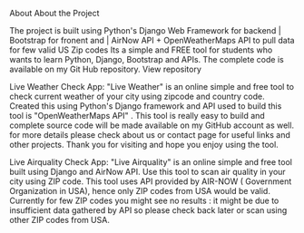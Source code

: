 About
About the Project

The project is built using Python's Django Web Framework for backend | Bootstrap for fronent and | AirNow API + OpenWeatherMaps API to pull data for few valid US Zip codes Its a simple and FREE tool for students who wants to learn Python, Django, Bootstrap and APIs. The complete code is available on my Git Hub repository. View repository

Live Weather Check App:
"Live Weather" is an online simple and free tool to check current weather of your city using zipcode and country code. Created this using Python's Django framework and API used to build this tool is "OpenWeatherMaps API" . This tool is really easy to build and complete source code will be made available on my GitHub account as well. for more details please check about us or contact page for useful links and other projects. Thank you for visiting and hope you enjoy using the tool.

Live Airquality Check App:
"Live Airquality" is an online simple and free tool built using Django and AirNow API. Use this tool to scan air quality in your city using ZIP code. This tool uses API provided by AIR-NOW ( Government Organization in USA), hence only ZIP codes from USA would be valid. Currently for few ZIP codes you might see no results : it might be due to insufficient data gathered by API so please check back later or scan using other ZIP codes from USA.


